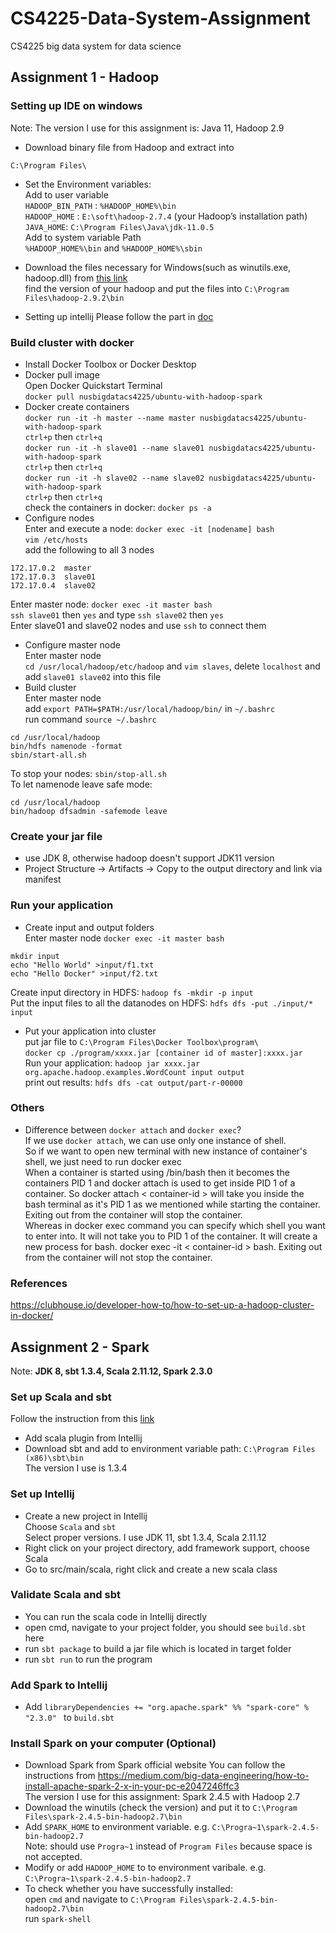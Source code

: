 # CS4225-Data-System-Assignment
CS4225 big data system for data science

## Assignment 1 - Hadoop
### Setting up IDE on windows
Note: The version I use for this assignment is: Java 11, Hadoop 2.9
* Download binary file from Hadoop and extract into 
```
C:\Program Files\
```
* Set the Environment variables:
<br/> Add to user variable
<br/> `HADOOP_BIN_PATH` : `%HADOOP_HOME%\bin`
<br/> `HADOOP_HOME` : `E:\soft\hadoop-2.7.4` (your Hadoop’s installation path)
<br/> `JAVA_HOME`: `C:\Program Files\Java\jdk-11.0.5`
<br/> Add to system variable Path
<br/> `%HADOOP_HOME%\bin` and `%HADOOP_HOME%\sbin`

* Download the files necessary for Windows(such as winutils.exe, hadoop.dll) from [this link](https://github.com/cdarlint/winutils)
<br/> find the version of your hadoop and put the files into `C:\Program Files\hadoop-2.9.2\bin`

* Setting up intellij
Please follow the part in [doc](https://github.com/CoderStellaJ/CS4225-Data-System/blob/master/setup_IDE_win_macos_linux.docx)

### Build cluster with docker
* Install Docker Toolbox or Docker Desktop
* Docker pull image
<br/> Open Docker Quickstart Terminal
<br/> `docker pull nusbigdatacs4225/ubuntu-with-hadoop-spark`
* Docker create containers
<br/> `docker run -it -h master --name master nusbigdatacs4225/ubuntu-with-hadoop-spark`
<br/> `ctrl+p` then `ctrl+q`
<br/> `docker run -it -h slave01 --name slave01 nusbigdatacs4225/ubuntu-with-hadoop-spark`
<br/> `ctrl+p` then `ctrl+q`
<br/> `docker run -it -h slave02 --name slave02 nusbigdatacs4225/ubuntu-with-hadoop-spark`
<br/> `ctrl+p` then `ctrl+q`
<br/> check the containers in docker: `docker ps -a`
* Configure nodes
<br/> Enter and execute a node: `docker exec -it [nodename] bash`
<br/> `vim /etc/hosts` 
<br/> add the following to all 3 nodes
```
172.17.0.2	master
172.17.0.3	slave01
172.17.0.4	slave02
```
Enter master node: `docker exec -it master bash`
<br/> `ssh slave01` then `yes` and type `ssh slave02` then `yes`
<br/> Enter slave01 and slave02 nodes and use `ssh` to connect them
* Configure master node
<br/> Enter master node
<br/> `cd /usr/local/hadoop/etc/hadoop` and `vim slaves`, delete `localhost` and add `slave01 slave02` into this file
* Build cluster
<br/> Enter master node
<br/> add `export PATH=$PATH:/usr/local/hadoop/bin/` in `~/.bashrc` 
<br/> run command `source ~/.bashrc`
```
cd /usr/local/hadoop
bin/hdfs namenode -format
sbin/start-all.sh
```
To stop your nodes: `sbin/stop-all.sh`
<br/> To let namenode leave safe mode: 
```
cd /usr/local/hadoop
bin/hadoop dfsadmin -safemode leave
```

### Create your jar file
* use JDK 8, otherwise hadoop doesn't support JDK11 version
* Project Structure -> Artifacts -> Copy to the output directory and link via manifest
 
### Run your application
* Create input and output folders
<br/> Enter master node `docker exec -it master bash`
```
mkdir input
echo "Hello World" >input/f1.txt
echo "Hello Docker" >input/f2.txt
```
Create input directory in HDFS: `hadoop fs -mkdir -p input`
<br/> Put the input files to all the datanodes on HDFS: `hdfs dfs -put ./input/* input`

* Put your application into cluster
<br/> put jar file to `C:\Program Files\Docker Toolbox\program\`
<br/> `docker cp ./program/xxxx.jar [container id of master]:xxxx.jar`
<br/> Run your application: `hadoop jar xxxx.jar org.apache.hadoop.examples.WordCount input output`
<br/> print out results: `hdfs dfs -cat output/part-r-00000`

### Others
* Difference between `docker attach` and `docker exec`?
<br/> If we use `docker attach`, we can use only one instance of shell.
<br/> So if we want to open new terminal with new instance of container's shell, we just need to run docker exec
<br/> When a container is started using /bin/bash then it becomes the containers PID 1 and docker attach is used to get inside PID 1 of a container. So docker attach < container-id > will take you inside the bash terminal as it's PID 1 as we mentioned while starting the container. Exiting out from the container will stop the container.
<br/> Whereas in docker exec command you can specify which shell you want to enter into. It will not take you to PID 1 of the container. It will create a new process for bash. docker exec -it < container-id > bash. Exiting out from the container will not stop the container.  

### References
https://clubhouse.io/developer-how-to/how-to-set-up-a-hadoop-cluster-in-docker/

## Assignment 2 - Spark
Note: **JDK 8, sbt 1.3.4, Scala 2.11.12, Spark 2.3.0**

### Set up Scala and sbt
Follow the instruction from this [link](https://kaizen.itversity.com/setup-development-environment-intellij-and-scala-big-data-hadoop-and-spark/)
* Add scala plugin from Intellij
* Download sbt and add to environment variable path: `C:\Program Files (x86)\sbt\bin`
<br/> The version I use is 1.3.4

### Set up Intellij
* Create a new project in Intellij
<br/> Choose `Scala` and `sbt`
<br/> Select proper versions. I use JDK 11, sbt 1.3.4, Scala 2.11.12
* Right click on your project directory, add framework support, choose Scala
* Go to src/main/scala, right click and create a new scala class

### Validate Scala and sbt
* You can run the scala code in Intellij directly
* open cmd, navigate to your project folder, you should see `build.sbt` here
* run `sbt package` to build a jar file which is located in target folder
* run `sbt run` to run the program

### Add Spark to Intellij
* Add `libraryDependencies += "org.apache.spark" %% "spark-core" % "2.3.0" ` to `build.sbt`

### Install Spark on your computer (Optional)
* Download Spark from Spark official website
You can follow the instructions from https://medium.com/big-data-engineering/how-to-install-apache-spark-2-x-in-your-pc-e2047246ffc3
<br/>The version I use for this assignment: Spark 2.4.5 with Hadoop 2.7
* Download the winutils (check the version) and put it to `C:\Program Files\spark-2.4.5-bin-hadoop2.7\bin`
* Add `SPARK_HOME` to environment variable. e.g. `C:\Progra~1\spark-2.4.5-bin-hadoop2.7`
<br/> Note: should use `Progra~1` instead of `Program Files` because space is not accepted.
* Modify or add `HADOOP_HOME` to to environment varibale. e.g. `C:\Progra~1\spark-2.4.5-bin-hadoop2.7`
* To check whether you have successfully installed: 
<br/> open `cmd` and navigate to `C:\Program Files\spark-2.4.5-bin-hadoop2.7\bin`
<br/> run `spark-shell`

